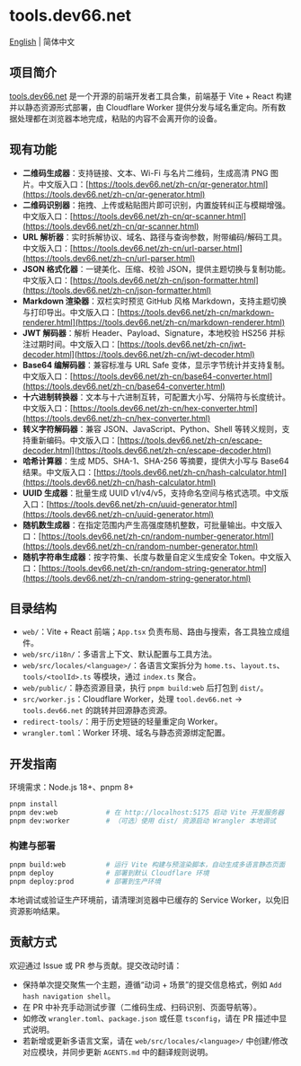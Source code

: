 # tools.dev66.net

[English](README.md) | 简体中文

## 项目简介
[tools.dev66.net](https://tools.dev66.net/) 是一个开源的前端开发者工具合集，前端基于 Vite + React 构建并以静态资源形式部署，由 Cloudflare Worker 提供分发与域名重定向。所有数据处理都在浏览器本地完成，粘贴的内容不会离开你的设备。

## 现有功能
- **二维码生成器**：支持链接、文本、Wi-Fi 与名片二维码，生成高清 PNG 图片。中文版入口：[https://tools.dev66.net/zh-cn/qr-generator.html](https://tools.dev66.net/zh-cn/qr-generator.html)
- **二维码识别器**：拖拽、上传或粘贴图片即可识别，内置旋转纠正与模糊增强。中文版入口：[https://tools.dev66.net/zh-cn/qr-scanner.html](https://tools.dev66.net/zh-cn/qr-scanner.html)
- **URL 解析器**：实时拆解协议、域名、路径与查询参数，附带编码/解码工具。中文版入口：[https://tools.dev66.net/zh-cn/url-parser.html](https://tools.dev66.net/zh-cn/url-parser.html)
- **JSON 格式化器**：一键美化、压缩、校验 JSON，提供主题切换与复制功能。中文版入口：[https://tools.dev66.net/zh-cn/json-formatter.html](https://tools.dev66.net/zh-cn/json-formatter.html)
- **Markdown 渲染器**：双栏实时预览 GitHub 风格 Markdown，支持主题切换与打印导出。中文版入口：[https://tools.dev66.net/zh-cn/markdown-renderer.html](https://tools.dev66.net/zh-cn/markdown-renderer.html)
- **JWT 解码器**：解析 Header、Payload、Signature，本地校验 HS256 并标注过期时间。中文版入口：[https://tools.dev66.net/zh-cn/jwt-decoder.html](https://tools.dev66.net/zh-cn/jwt-decoder.html)
- **Base64 编解码器**：兼容标准与 URL Safe 变体，显示字节统计并支持复制。中文版入口：[https://tools.dev66.net/zh-cn/base64-converter.html](https://tools.dev66.net/zh-cn/base64-converter.html)
- **十六进制转换器**：文本与十六进制互转，可配置大小写、分隔符与长度统计。中文版入口：[https://tools.dev66.net/zh-cn/hex-converter.html](https://tools.dev66.net/zh-cn/hex-converter.html)
- **转义字符解码器**：兼容 JSON、JavaScript、Python、Shell 等转义规则，支持重新编码。中文版入口：[https://tools.dev66.net/zh-cn/escape-decoder.html](https://tools.dev66.net/zh-cn/escape-decoder.html)
- **哈希计算器**：生成 MD5、SHA-1、SHA-256 等摘要，提供大小写与 Base64 结果。中文版入口：[https://tools.dev66.net/zh-cn/hash-calculator.html](https://tools.dev66.net/zh-cn/hash-calculator.html)
- **UUID 生成器**：批量生成 UUID v1/v4/v5，支持命名空间与格式选项。中文版入口：[https://tools.dev66.net/zh-cn/uuid-generator.html](https://tools.dev66.net/zh-cn/uuid-generator.html)
- **随机数生成器**：在指定范围内产生高强度随机整数，可批量输出。中文版入口：[https://tools.dev66.net/zh-cn/random-number-generator.html](https://tools.dev66.net/zh-cn/random-number-generator.html)
- **随机字符串生成器**：按字符集、长度与数量自定义生成安全 Token。中文版入口：[https://tools.dev66.net/zh-cn/random-string-generator.html](https://tools.dev66.net/zh-cn/random-string-generator.html)

## 目录结构
- `web/`：Vite + React 前端；`App.tsx` 负责布局、路由与搜索，各工具独立成组件。
- `web/src/i18n/`：多语言上下文、默认配置与工具方法。
- `web/src/locales/<language>/`：各语言文案拆分为 `home.ts`、`layout.ts`、`tools/<toolId>.ts` 等模块，通过 `index.ts` 聚合。
- `web/public/`：静态资源目录，执行 `pnpm build:web` 后打包到 `dist/`。
- `src/worker.js`：Cloudflare Worker，处理 `tool.dev66.net` → `tools.dev66.net` 的跳转并回源静态资源。
- `redirect-tools/`：用于历史短链的轻量重定向 Worker。
- `wrangler.toml`：Worker 环境、域名与静态资源绑定配置。

## 开发指南
环境需求：Node.js 18+、pnpm 8+

```bash
pnpm install
pnpm dev:web            # 在 http://localhost:5175 启动 Vite 开发服务器
pnpm dev:worker         # （可选）使用 dist/ 资源启动 Wrangler 本地调试
```

### 构建与部署
```bash
pnpm build:web          # 运行 Vite 构建与预渲染脚本，自动生成多语言静态页面
pnpm deploy             # 部署到默认 Cloudflare 环境
pnpm deploy:prod        # 部署到生产环境
```

本地调试或验证生产环境前，请清理浏览器中已缓存的 Service Worker，以免旧资源影响结果。

## 贡献方式
欢迎通过 Issue 或 PR 参与贡献。提交改动时请：
- 保持单次提交聚焦一个主题，遵循“动词 + 场景”的提交信息格式，例如 `Add hash navigation shell`。
- 在 PR 中补充手动测试步骤（二维码生成、扫码识别、页面导航等）。
- 如修改 `wrangler.toml`、`package.json` 或任意 `tsconfig`，请在 PR 描述中显式说明。
- 若新增或更新多语言文案，请在 `web/src/locales/<language>/` 中创建/修改对应模块，并同步更新 `AGENTS.md` 中的翻译规则说明。
